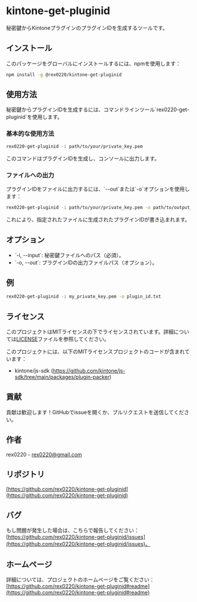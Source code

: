 
# kintone-get-pluginid

秘密鍵からKintoneプラグインのプラグインIDを生成するツールです。

## インストール

このパッケージをグローバルにインストールするには、npmを使用します：

```bash
npm install -g @rex0220/kintone-get-pluginid
```

## 使用方法

秘密鍵からプラグインIDを生成するには、コマンドラインツール\`rex0220-get-pluginid\`を使用します。

### 基本的な使用方法

```bash
rex0220-get-pluginid -i path/to/your/private_key.pem
```

このコマンドはプラグインIDを生成し、コンソールに出力します。

### ファイルへの出力

プラグインIDをファイルに出力するには、\`--out\`または\`-o\`オプションを使用します：

```bash
rex0220-get-pluginid -i path/to/your/private_key.pem -o path/to/output_file.txt
```

これにより、指定されたファイルに生成されたプラグインIDが書き込まれます。

## オプション

- \`-i, --input\`: 秘密鍵ファイルへのパス（必須）。
- \`-o, --out\`: プラグインIDの出力ファイルパス（オプション）。

## 例

```bash
rex0220-get-pluginid -i my_private_key.pem -o plugin_id.txt
```

## ライセンス

このプロジェクトはMITライセンスの下でライセンスされています。詳細については[LICENSE](LICENSE)ファイルを参照してください。

このプロジェクトには、以下のMITライセンスプロジェクトのコードが含まれています：

- kintone/js-sdk (https://github.com/kintone/js-sdk/tree/main/packages/plugin-packer)

## 貢献

貢献は歓迎します！GitHubでissueを開くか、プルリクエストを送信してください。

## 作者

rex0220 - [rex0220@gmail.com](mailto:rex0220@gmail.com)

## リポジトリ

[https://github.com/rex0220/kintone-get-pluginid](https://github.com/rex0220/kintone-get-pluginid)

## バグ

もし問題が発生した場合は、こちらで報告してください：[https://github.com/rex0220/kintone-get-pluginid/issues](https://github.com/rex0220/kintone-get-pluginid/issues)。

## ホームページ

詳細については、プロジェクトのホームページをご覧ください：[https://github.com/rex0220/kintone-get-pluginid#readme](https://github.com/rex0220/kintone-get-pluginid#readme)
